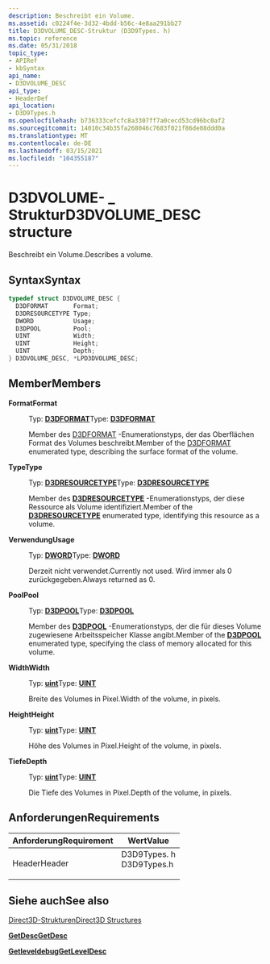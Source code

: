 ```yaml
---
description: Beschreibt ein Volume.
ms.assetid: c0224f4e-3d32-4bdd-b56c-4e8aa291bb27
title: D3DVOLUME_DESC-Struktur (D3D9Types. h)
ms.topic: reference
ms.date: 05/31/2018
topic_type:
- APIRef
- kbSyntax
api_name:
- D3DVOLUME_DESC
api_type:
- HeaderDef
api_location:
- D3D9Types.h
ms.openlocfilehash: b736333cefcfc8a3307ff7a0cecd53cd96bc0af2
ms.sourcegitcommit: 14010c34b35fa268046c7683f021f86de08ddd0a
ms.translationtype: MT
ms.contentlocale: de-DE
ms.lasthandoff: 03/15/2021
ms.locfileid: "104355187"
---
```

# <a name="d3dvolume_desc-structure"></a><span data-ttu-id="bab6c-103">D3DVOLUME- \_ Struktur</span><span class="sxs-lookup"><span data-stu-id="bab6c-103">D3DVOLUME\_DESC structure</span></span>

<span data-ttu-id="bab6c-104">Beschreibt ein Volume.</span><span class="sxs-lookup"><span data-stu-id="bab6c-104">Describes a volume.</span></span>

## <a name="syntax"></a><span data-ttu-id="bab6c-105">Syntax</span><span class="sxs-lookup"><span data-stu-id="bab6c-105">Syntax</span></span>


```C++
typedef struct D3DVOLUME_DESC {
  D3DFORMAT       Format;
  D3DRESOURCETYPE Type;
  DWORD           Usage;
  D3DPOOL         Pool;
  UINT            Width;
  UINT            Height;
  UINT            Depth;
} D3DVOLUME_DESC, *LPD3DVOLUME_DESC;
```



## <a name="members"></a><span data-ttu-id="bab6c-106">Member</span><span class="sxs-lookup"><span data-stu-id="bab6c-106">Members</span></span>

<dl> <dt>

<span data-ttu-id="bab6c-107">**Format**</span><span class="sxs-lookup"><span data-stu-id="bab6c-107">**Format**</span></span>
</dt> <dd>

<span data-ttu-id="bab6c-108">Typ: **[D3DFORMAT](d3dformat.md)**</span><span class="sxs-lookup"><span data-stu-id="bab6c-108">Type: **[D3DFORMAT](d3dformat.md)**</span></span>

</dd> <dd>

<span data-ttu-id="bab6c-109">Member des [D3DFORMAT](d3dformat.md) -Enumerationstyps, der das Oberflächen Format des Volumes beschreibt.</span><span class="sxs-lookup"><span data-stu-id="bab6c-109">Member of the [D3DFORMAT](d3dformat.md) enumerated type, describing the surface format of the volume.</span></span>

</dd> <dt>

<span data-ttu-id="bab6c-110">**Type**</span><span class="sxs-lookup"><span data-stu-id="bab6c-110">**Type**</span></span>
</dt> <dd>

<span data-ttu-id="bab6c-111">Typ: **[ **D3DRESOURCETYPE**](./d3dresourcetype.md)**</span><span class="sxs-lookup"><span data-stu-id="bab6c-111">Type: **[**D3DRESOURCETYPE**](./d3dresourcetype.md)**</span></span>

</dd> <dd>

<span data-ttu-id="bab6c-112">Member des [**D3DRESOURCETYPE**](./d3dresourcetype.md) -Enumerationstyps, der diese Ressource als Volume identifiziert.</span><span class="sxs-lookup"><span data-stu-id="bab6c-112">Member of the [**D3DRESOURCETYPE**](./d3dresourcetype.md) enumerated type, identifying this resource as a volume.</span></span>

</dd> <dt>

<span data-ttu-id="bab6c-113">**Verwendung**</span><span class="sxs-lookup"><span data-stu-id="bab6c-113">**Usage**</span></span>
</dt> <dd>

<span data-ttu-id="bab6c-114">Typ: **[ **DWORD**](../winprog/windows-data-types.md)**</span><span class="sxs-lookup"><span data-stu-id="bab6c-114">Type: **[**DWORD**](../winprog/windows-data-types.md)**</span></span>

</dd> <dd>

<span data-ttu-id="bab6c-115">Derzeit nicht verwendet.</span><span class="sxs-lookup"><span data-stu-id="bab6c-115">Currently not used.</span></span> <span data-ttu-id="bab6c-116">Wird immer als 0 zurückgegeben.</span><span class="sxs-lookup"><span data-stu-id="bab6c-116">Always returned as 0.</span></span>

</dd> <dt>

<span data-ttu-id="bab6c-117">**Pool**</span><span class="sxs-lookup"><span data-stu-id="bab6c-117">**Pool**</span></span>
</dt> <dd>

<span data-ttu-id="bab6c-118">Typ: **[ **D3DPOOL**](./d3dpool.md)**</span><span class="sxs-lookup"><span data-stu-id="bab6c-118">Type: **[**D3DPOOL**](./d3dpool.md)**</span></span>

</dd> <dd>

<span data-ttu-id="bab6c-119">Member des [**D3DPOOL**](./d3dpool.md) -Enumerationstyps, der die für dieses Volume zugewiesene Arbeitsspeicher Klasse angibt.</span><span class="sxs-lookup"><span data-stu-id="bab6c-119">Member of the [**D3DPOOL**](./d3dpool.md) enumerated type, specifying the class of memory allocated for this volume.</span></span>

</dd> <dt>

<span data-ttu-id="bab6c-120">**Width**</span><span class="sxs-lookup"><span data-stu-id="bab6c-120">**Width**</span></span>
</dt> <dd>

<span data-ttu-id="bab6c-121">Typ: **[ **uint**](../winprog/windows-data-types.md)**</span><span class="sxs-lookup"><span data-stu-id="bab6c-121">Type: **[**UINT**](../winprog/windows-data-types.md)**</span></span>

</dd> <dd>

<span data-ttu-id="bab6c-122">Breite des Volumes in Pixel.</span><span class="sxs-lookup"><span data-stu-id="bab6c-122">Width of the volume, in pixels.</span></span>

</dd> <dt>

<span data-ttu-id="bab6c-123">**Height**</span><span class="sxs-lookup"><span data-stu-id="bab6c-123">**Height**</span></span>
</dt> <dd>

<span data-ttu-id="bab6c-124">Typ: **[ **uint**](../winprog/windows-data-types.md)**</span><span class="sxs-lookup"><span data-stu-id="bab6c-124">Type: **[**UINT**](../winprog/windows-data-types.md)**</span></span>

</dd> <dd>

<span data-ttu-id="bab6c-125">Höhe des Volumes in Pixel.</span><span class="sxs-lookup"><span data-stu-id="bab6c-125">Height of the volume, in pixels.</span></span>

</dd> <dt>

<span data-ttu-id="bab6c-126">**Tiefe**</span><span class="sxs-lookup"><span data-stu-id="bab6c-126">**Depth**</span></span>
</dt> <dd>

<span data-ttu-id="bab6c-127">Typ: **[ **uint**](../winprog/windows-data-types.md)**</span><span class="sxs-lookup"><span data-stu-id="bab6c-127">Type: **[**UINT**](../winprog/windows-data-types.md)**</span></span>

</dd> <dd>

<span data-ttu-id="bab6c-128">Die Tiefe des Volumes in Pixel.</span><span class="sxs-lookup"><span data-stu-id="bab6c-128">Depth of the volume, in pixels.</span></span>

</dd> </dl>

## <a name="requirements"></a><span data-ttu-id="bab6c-129">Anforderungen</span><span class="sxs-lookup"><span data-stu-id="bab6c-129">Requirements</span></span>



| <span data-ttu-id="bab6c-130">Anforderung</span><span class="sxs-lookup"><span data-stu-id="bab6c-130">Requirement</span></span> | <span data-ttu-id="bab6c-131">Wert</span><span class="sxs-lookup"><span data-stu-id="bab6c-131">Value</span></span> |
|-------------------|----------------------------------------------------------------------------------------|
| <span data-ttu-id="bab6c-132">Header</span><span class="sxs-lookup"><span data-stu-id="bab6c-132">Header</span></span><br/> | <dl> <span data-ttu-id="bab6c-133"><dt>D3D9Types. h</dt></span><span class="sxs-lookup"><span data-stu-id="bab6c-133"><dt>D3D9Types.h</dt></span></span> </dl> |



## <a name="see-also"></a><span data-ttu-id="bab6c-134">Siehe auch</span><span class="sxs-lookup"><span data-stu-id="bab6c-134">See also</span></span>

<dl> <dt>

[<span data-ttu-id="bab6c-135">Direct3D-Strukturen</span><span class="sxs-lookup"><span data-stu-id="bab6c-135">Direct3D Structures</span></span>](dx9-graphics-reference-d3d-structures.md)
</dt> <dt>

[<span data-ttu-id="bab6c-136">**GetDesc**</span><span class="sxs-lookup"><span data-stu-id="bab6c-136">**GetDesc**</span></span>](/windows/win32/api/d3d9helper/nf-d3d9helper-idirect3dvolume9-getdesc)
</dt> <dt>

[<span data-ttu-id="bab6c-137">**Getleveldebug**</span><span class="sxs-lookup"><span data-stu-id="bab6c-137">**GetLevelDesc**</span></span>](/windows/win32/api/d3d9helper/nf-d3d9helper-idirect3dvolumetexture9-getleveldesc)
</dt> </dl>

 

 
